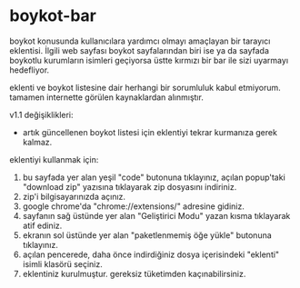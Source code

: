 # boykot-bar
boykot konusunda kullanıcılara yardımcı olmayı amaçlayan bir tarayıcı eklentisi. İlgili web sayfası boykot sayfalarından biri ise ya da sayfada boykotlu kurumların isimleri geçiyorsa üstte kırmızı bir bar ile sizi uyarmayı hedefliyor. 

eklenti ve boykot listesine dair herhangi bir sorumluluk kabul etmiyorum. tamamen internette görülen kaynaklardan alınmıştır.

v1.1 değişiklikleri:
- artık güncellenen boykot listesi için eklentiyi tekrar kurmanıza gerek kalmaz.


eklentiyi kullanmak için:
1. bu sayfada yer alan yeşil "code" butonuna tıklayınız, açılan popup'taki "download zip" yazısına tıklayarak zip dosyasını indiriniz.
2. zip'i bilgisayarınızda açınız.
3. google chrome'da "chrome://extensions/" adresine gidiniz.
4. sayfanın sağ üstünde yer alan "Geliştirici Modu" yazan kısma tıklayarak atif ediniz. 
5. ekranın sol üstünde yer alan "paketlenmemiş öğe yükle" butonuna tıklayınız.
6. açılan pencerede, daha önce indirdiğiniz dosya içerisindeki "eklenti" isimli klasörü seçiniz.
7. eklentiniz kurulmuştur. gereksiz tüketimden kaçınabilirsiniz.
